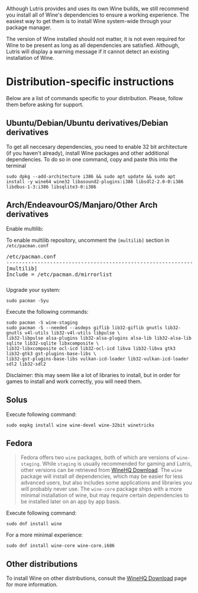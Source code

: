 Although Lutris provides and uses its own Wine builds, we still recommend you install all of Wine's dependencies to ensure a working experience. The easiest way to get them is to install Wine system-wide through your package manager.

The version of Wine installed should not matter, it is not even required for Wine to be present as long as all dependencies are satisfied. Although, Lutris will display a warning message if it cannot detect an existing installation of Wine.

# Distribution-specific instructions

Below are a list of commands specific to your distribution. Please, follow them before asking for support.

## Ubuntu/Debian/Ubuntu derivatives/Debian derivatives

To get all neccesary dependencies, you need to enable 32 bit architecture (if you haven't already), install Wine packages and other additional dependencies.
To do so in one command, copy and paste this into the terminal

    sudo dpkg --add-architecture i386 && sudo apt update && sudo apt install -y wine64 wine32 libasound2-plugins:i386 libsdl2-2.0-0:i386 libdbus-1-3:i386 libsqlite3-0:i386

##  Arch/EndeavourOS/Manjaro/Other Arch derivatives

Enable multilib:

To enable multilib repository, uncomment the `[multilib]` section in `/etc/pacman.conf`

<pre style="margin-bottom: 0; border-bottom:none; padding-bottom:0.8em;">/etc/pacman.conf
--------------------------------------------------------------------------------------
[multilib]
Include = /etc/pacman.d/mirrorlist</pre>

Upgrade your system:

    sudo pacman -Syu 

Execute the following commands:

```
sudo pacman -S wine-staging
sudo pacman -S --needed --asdeps giflib lib32-giflib gnutls lib32-gnutls v4l-utils lib32-v4l-utils libpulse \
lib32-libpulse alsa-plugins lib32-alsa-plugins alsa-lib lib32-alsa-lib sqlite lib32-sqlite libxcomposite \
lib32-libxcomposite ocl-icd lib32-ocl-icd libva lib32-libva gtk3 lib32-gtk3 gst-plugins-base-libs \
lib32-gst-plugins-base-libs vulkan-icd-loader lib32-vulkan-icd-loader sdl2 lib32-sdl2
```

Disclaimer: this may seem like a lot of libraries to install, but in order for games to install and work correctly, you will need them.

## Solus

Execute following command:

    sudo eopkg install wine wine-devel wine-32bit winetricks
    
## Fedora

>Fedora offers two `wine` packages, both of which are versions of `wine-staging`. While `staging` is usually recommended for gaming and Lutris, other versions can be retrieved from [WineHQ Download](https://wiki.winehq.org/Download). The `wine` package will install *all* dependencies, which may be easier for less advanced users, but also includes some applications and libraries you will probably never use. The `wine-core` package ships with a more minimal installation of wine, but may require certain dependencies to be installed later on an app by app basis.

Execute following command:

    sudo dnf install wine
    
For a more minimal experience:

    sudo dnf install wine-core wine-core.i686

## Other distributions

To install Wine on other distributions, consult the [WineHQ Download](https://wiki.winehq.org/Download) page for more information.
